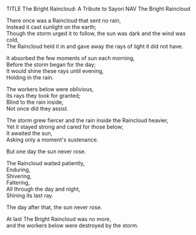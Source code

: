 TITLE The Bright Raincloud: A Tribute to Sayori
NAV The Bright Raincloud

There once was a Raincloud that sent no rain,  
Instead it cast sunlight on the earth;  
Though the storm urged it to follow, the sun was dark and the wind was cold,  
The Raincloud held it in and gave away the rays of light it did not have.

It absorbed the few moments of sun each morning,  
Before the storm began for the day;  
It would shine these rays until evening,  
Holding in the rain.

The workers below were oblivious,  
Its rays they took for granted;  
Blind to the rain inside,  
Not once did they assist.

The storm grew fiercer and the rain inside the Raincloud heavier,  
Yet it stayed strong and cared for those below;  
It awaited the sun,  
Asking only a moment's sustenance.

But one day the sun never rose.

The Raincloud waited patiently,  
Enduring,  
Shivering,  
Faltering,  
All through the day and night,  
Shining its last ray.

The day after that, the sun never rose.

At last The Bright Raincloud was no more,  
and the workers below were destroyed by the storm.
